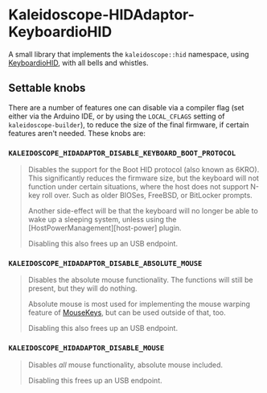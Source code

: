 Kaleidoscope-HIDAdaptor-KeyboardioHID
=====================================

A small library that implements the `kaleidoscope::hid` namespace, using
[KeyboardioHID](https://github.com/keyboardio/KeyboardioHID), with all bells and
whistles.

## Settable knobs

There are a number of features one can disable via a compiler flag (set either
via the Arduino IDE, or by using the `LOCAL_CFLAGS` setting of
`kaleidoscope-builder`), to reduce the size of the final firmware, if certain
features aren't needed. These knobs are:

### `KALEIDOSCOPE_HIDADAPTOR_DISABLE_KEYBOARD_BOOT_PROTOCOL`

> Disables the support for the Boot HID protocol (also known as 6KRO). This
> significantly reduces the firmware size, but the keyboard will not function
> under certain situations, where the host does not support N-key roll over.
> Such as older BIOSes, FreeBSD, or BitLocker prompts.
>
> Another side-effect will be that the keyboard will no longer be able to wake
> up a sleeping system, unless using the [HostPowerManagement][host-power]
> plugin.
>
> Disabling this also frees up an USB endpoint.

 [HostPowerManagement]: https://github.com/keyboardio/Kaleidoscope-HostPowerManagement

### `KALEIDOSCOPE_HIDADAPTOR_DISABLE_ABSOLUTE_MOUSE`

> Disables the absolute mouse functionality. The functions will still be
> present, but they will do nothing.
>
> Absolute mouse is most used for implementing the mouse warping feature of
> [MouseKeys][mousekeys], but can be used outside of that, too.
>
> Disabling this also frees up an USB endpoint.

 [MouseKeys]: https://github.com/keyboardio/Kaleidoscope-MouseKeys

### `KALEIDOSCOPE_HIDADAPTOR_DISABLE_MOUSE`

> Disables *all* mouse functionality, absolute mouse included.
>
> Disabling this frees up an USB endpoint.
